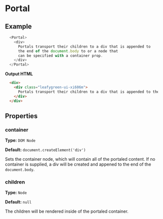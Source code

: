 # Portal 

## Example 
```js 
  <Portal>
    <div>
      Portals transport their children to a div that is appended to
      the end of the document.body to or a node that
      can be specified with a container prop.
    </div>
  </Portal>
```

**Output HTML**
```HTML 
  <div>
    <div class="leafygreen-ui-xi606m">
      Portals transport their children to a div that is appended to the end of the document.body to or a node that can be specified with a container prop.
    </div>
  </div>
```

## Properties

### container

**Type:** `DOM Node`

**Default:** `document.createElement('div')`

Sets the container node, which will contain all of the portaled content. If no container is supplied, a div will be created and appened to the end of the `document.body`. 

### children 

**Type:** `Node`

**Default:** `null`

The children will be rendered inside of the portaled container.

